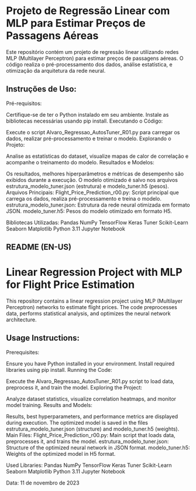 # Projeto de Regressão Linear com MLP para Estimar Preços de Passagens Aéreas
Este repositório contém um projeto de regressão linear utilizando redes MLP (Multilayer Perceptron) para estimar preços de passagens aéreas. O código realiza o pré-processamento dos dados, análise estatística, e otimização da arquitetura da rede neural.

## Instruções de Uso:
Pré-requisitos:

Certifique-se de ter o Python instalado em seu ambiente.
Instale as bibliotecas necessárias usando pip install.
Executando o Código:

Execute o script Alvaro_Regressao_AutosTuner_R01.py para carregar os dados, realizar pré-processamento e treinar o modelo.
Explorando o Projeto:

Analise as estatísticas do dataset, visualize mapas de calor de correlação e acompanhe o treinamento do modelo.
Resultados e Modelos:

Os resultados, melhores hiperparâmetros e métricas de desempenho são exibidos durante a execução.
O modelo otimizado é salvo nos arquivos estrutura_modelo_tuner.json (estrutura) e modelo_tuner.h5 (pesos).
Arquivos Principais:
Flight_Price_Prediction_r00.py: Script principal que carrega os dados, realiza pré-processamento e treina o modelo.
estrutura_modelo_tuner.json: Estrutura da rede neural otimizada em formato JSON.
modelo_tuner.h5: Pesos do modelo otimizado em formato H5.

Bibliotecas Utilizadas:
Pandas
NumPy
TensorFlow
Keras Tuner
Scikit-Learn
Seaborn
Matplotlib
Python 3.11
Jupyter Notebook

## README (EN-US)
# Linear Regression Project with MLP for Flight Price Estimation
This repository contains a linear regression project using MLP (Multilayer Perceptron) networks to estimate flight prices. The code preprocesses data, performs statistical analysis, and optimizes the neural network architecture.

## Usage Instructions:
Prerequisites:

Ensure you have Python installed in your environment.
Install required libraries using pip install.
Running the Code:

Execute the Alvaro_Regressao_AutosTuner_R01.py script to load data, preprocess it, and train the model.
Exploring the Project:

Analyze dataset statistics, visualize correlation heatmaps, and monitor model training.
Results and Models:

Results, best hyperparameters, and performance metrics are displayed during execution.
The optimized model is saved in the files estrutura_modelo_tuner.json (structure) and modelo_tuner.h5 (weights).
Main Files:
Flight_Price_Prediction_r00.py: Main script that loads data, preprocesses it, and trains the model.
estrutura_modelo_tuner.json: Structure of the optimized neural network in JSON format.
modelo_tuner.h5: Weights of the optimized model in H5 format.

Used Libraries:
Pandas
NumPy
TensorFlow
Keras Tuner
Scikit-Learn
Seaborn
Matplotlib
Python 3.11
Jupyter Notebook

Data: 11 de novembro de 2023
